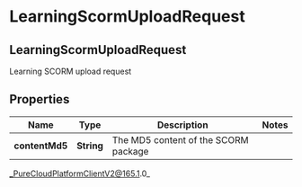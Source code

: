# LearningScormUploadRequest

## LearningScormUploadRequest
Learning SCORM upload request

## Properties

|Name | Type | Description | Notes|
|------------ | ------------- | ------------- | -------------|
| **contentMd5** | **String** | The MD5 content of the SCORM package | |



_PureCloudPlatformClientV2@165.1.0_
